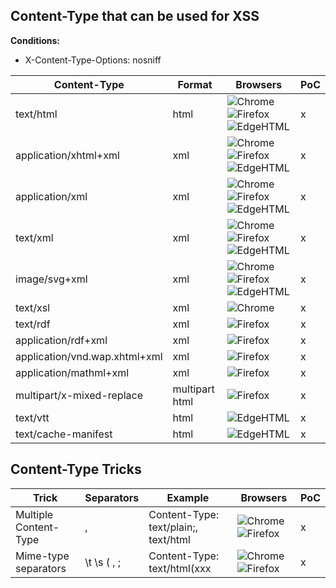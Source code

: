 ## Content-Type that can be used for XSS

**Conditions:**
 * X-Content-Type-Options: nosniff 

| Content-Type                  | Format         | Browsers | PoC |
|-------------------------------|----------------|----------|-----|
| text/html                     | html           | ![Chrome](https://black.fan/bl/chrome) ![Firefox](https://black.fan/bl/firefox) ![EdgeHTML](https://black.fan/bl/edgehtml) | x   |
| application/xhtml+xml         | xml            | ![Chrome](https://black.fan/bl/chrome) ![Firefox](https://black.fan/bl/firefox) ![EdgeHTML](https://black.fan/bl/edgehtml) | x   |
| application/xml               | xml            | ![Chrome](https://black.fan/bl/chrome) ![Firefox](https://black.fan/bl/firefox) ![EdgeHTML](https://black.fan/bl/edgehtml) | x   |
| text/xml                      | xml            | ![Chrome](https://black.fan/bl/chrome) ![Firefox](https://black.fan/bl/firefox) ![EdgeHTML](https://black.fan/bl/edgehtml) | x   |
| image/svg+xml                 | xml            | ![Chrome](https://black.fan/bl/chrome) ![Firefox](https://black.fan/bl/firefox) ![EdgeHTML](https://black.fan/bl/edgehtml) | x   |
| text/xsl                      | xml            | ![Chrome](https://black.fan/bl/chrome)                                                                                     | x   |
| text/rdf                      | xml            | ![Firefox](https://black.fan/bl/firefox)                                                                                   | x   |
| application/rdf+xml           | xml            | ![Firefox](https://black.fan/bl/firefox)                                                                                   | x   |
| application/vnd.wap.xhtml+xml | xml            | ![Firefox](https://black.fan/bl/firefox)                                                                                   | x   |
| application/mathml+xml        | xml            | ![Firefox](https://black.fan/bl/firefox)                                                                                   | x   |
| multipart/x-mixed-replace     | multipart html | ![Firefox](https://black.fan/bl/firefox)                                                                                   | x   |
| text/vtt                      | html           | ![EdgeHTML](https://black.fan/bl/edgehtml)                                                                                 | x   |
| text/cache-manifest           | html           | ![EdgeHTML](https://black.fan/bl/edgehtml)                                                                                 | x   |

## Content-Type Tricks

| Trick                 | Separators | Example                              | Browsers | PoC |
|-----------------------|------------|--------------------------------------|----------|-----|
| Multiple Content-Type | ,          | Content-Type: text/plain;, text/html | ![Chrome](https://black.fan/bl/chrome) ![Firefox](https://black.fan/bl/firefox) | x  |
| Mime-type separators  | \t \s ( , ;| Content-Type: text/html(xxx          | ![Chrome](https://black.fan/bl/chrome) ![Firefox](https://black.fan/bl/firefox) | x  |